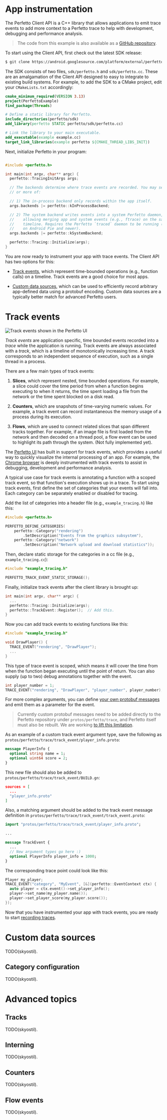 # App instrumentation

The Perfetto Client API is a C++ library that allows applications to emit
trace events to add more context to a Perfetto trace to help with
development, debugging and performance analysis.

> The code from this example is also available as a [GitHub repository](
> https://github.com/skyostil/perfetto-sdk-example).

To start using the Client API, first check out the latest SDK release:

```sh
$ git clone https://android.googlesource.com/platform/external/perfetto -b latest
```

The SDK consists of two files, `sdk/perfetto.h` and
`sdk/perfetto.cc`. These are an amalgamation of the Client API designed to
easy to integrate to existing build systems. For example, to add the SDK to a
CMake project, edit your `CMakeLists.txt` accordingly:

```cmake
cmake_minimum_required(VERSION 3.13)
project(PerfettoExample)
find_package(Threads)

# Define a static library for Perfetto.
include_directories(perfetto/sdk)
add_library(perfetto STATIC perfetto/sdk/perfetto.cc)

# Link the library to your main executable.
add_executable(example example.cc)
target_link_libraries(example perfetto ${CMAKE_THREAD_LIBS_INIT})
```

Next, initialize Perfetto in your program:

```C++

#include <perfetto.h>

int main(int argv, char** argc) {
  perfetto::TracingInitArgs args;

  // The backends determine where trace events are recorded. You may select one
  // or more of:

  // 1) The in-process backend only records within the app itself.
  args.backends |= perfetto::kInProcessBackend;

  // 2) The system backend writes events into a system Perfetto daemon,
  //    allowing merging app and system events (e.g., ftrace) on the same
  //    timeline. Requires the Perfetto `traced` daemon to be running (e.g.,
  //    on Android Pie and newer).
  args.backends |= perfetto::kSystemBackend;

  perfetto::Tracing::Initialize(args);
}
```

You are now ready to instrument your app with trace events. The Client API
has two options for this:

- [Track events](#track-events), which represent time-bounded operations
   (e.g., function calls) on a timeline. Track events are a good choice for
   most apps.

- [Custom data sources](#custom-data-sources), which can be used to
   efficiently record arbitrary app-defined data using a protobuf encoding.
   Custom data sources are a typically better match for advanced Perfetto
   users.

# Track events

![Track events shown in the Perfetto UI](
  track-events.png "Track events in the Perfetto UI")

*Track events* are application specific, time bounded events recorded into a
*trace* while the application is running. Track events are always associated
with a *track*, which is a timeline of monotonically increasing time. A track
corresponds to an independent sequence of execution, such as a single thread
in a process.

There are a few main types of track events:

1. **Slices**, which represent nested, time bounded operations. For example,
  a slice could cover the time period from when a function begins executing
  to when it returns, the time spent loading a file from the network or the
  time spent blocked on a disk read.

2. **Counters**, which are snapshots of time-varying numeric values. For
  example, a track event can record instantaneous the memory usage of a
  process during its execution.

3. **Flows**, which are used to connect related slices that span different
  tracks together. For example, if an image file is first loaded from
  the network and then decoded on a thread pool, a flow event can be used to
  highlight its path through the system. (Not fully implemented yet).

The [Perfetto UI](https://ui.perfetto.dev) has built in support for track
events, which provides a useful way to quickly visualize the internal
processing of an app. For example, the [Chrome
browser](https://www.chromium.org/developers/how-tos/trace-event-profiling-tool)
is deeply instrumented with track events to assist in debugging, development
and performance analysis.

A typical use case for track events is annotating a function with a scoped
track event, so that function's execution shows up in a trace. To start using
track events, first define the set of categories that your events will fall
into. Each category can be separately enabled or disabled for tracing.

Add the list of categories into a header file (e.g., `example_tracing.h`)
like this:

```C++
#include <perfetto.h>

PERFETTO_DEFINE_CATEGORIES(
    perfetto::Category("rendering")
        .SetDescription("Events from the graphics subsystem"),
    perfetto::Category("network")
        .SetDescription("Network upload and download statistics"));
```

Then, declare static storage for the categories in a cc file (e.g.,
`example_tracing.cc`):

```C++
#include "example_tracing.h"

PERFETTO_TRACK_EVENT_STATIC_STORAGE();
```

Finally, initialize track events after the client library is brought up:

```C++
int main(int argv, char** argc) {
  ...
  perfetto::Tracing::Initialize(args);
  perfetto::TrackEvent::Register();  // Add this.
}
```

Now you can add track events to existing functions like this:

```C++
#include "example_tracing.h"

void DrawPlayer() {
  TRACE_EVENT("rendering", "DrawPlayer");
  ...
}
```

This type of trace event is scoped, which means it will cover the time from
when the function began executing until the point of return. You can also
supply (up to two) debug annotations together with the event.

```C++
int player_number = 1;
TRACE_EVENT("rendering", "DrawPlayer", "player_number", player_number);
```

For more complex arguments, you can define [your own protobuf
messages](../protos/perfetto/trace/track_event/track_event.proto) and emit
them as a parameter for the event.

> Currently custom protobuf messages need to be added directly to the
> Perfetto repository under `protos/perfetto/trace`, and Perfetto itself must
> also be rebuilt. We are working [to lift this
> limitation](https://github.com/google/perfetto/issues/11).

As an example of a custom track event argument type, save the following as
`protos/perfetto/trace/track_event/player_info.proto`:

```protobuf
message PlayerInfo {
  optional string name = 1;
  optional uint64 score = 2;
}
```

This new file should also be added to
`protos/perfetto/trace/track_event/BUILD.gn`:

```json
sources = [
  ...
  "player_info.proto"
]
```

Also, a matching argument should be added to the track event message
definition in
`protos/perfetto/trace/track_event/track_event.proto`:

```protobuf
import "protos/perfetto/trace/track_event/player_info.proto";

...

message TrackEvent {
  ...
  // New argument types go here :)
  optional PlayerInfo player_info = 1000;
}
```

The corresponding trace point could look like this:

```C++
Player my_player;
TRACE_EVENT("category", "MyEvent", [&](perfetto::EventContext ctx) {
  auto player = ctx.event()->set_player_info();
  player->set_name(my_player.name());
  player->set_player_score(my_player.score());
});
```

Now that you have instrumented your app with track events, you are ready to
start [recording traces](recording-traces.md).

# Custom data sources

TODO(skyostil).

## Category configuration

TODO(skyostil).

# Advanced topics

## Tracks

TODO(skyostil).

## Interning

TODO(skyostil).

## Counters

TODO(skyostil).

## Flow events

TODO(skyostil).

